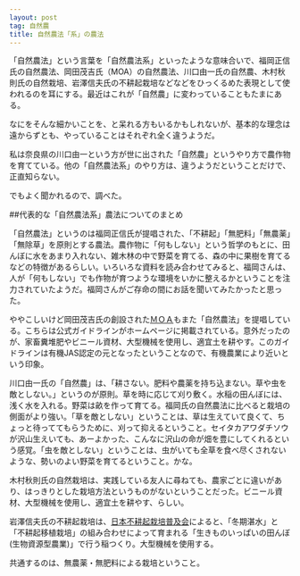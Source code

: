 ```yaml
---
layout: post
tag: 自然農
title: 自然農法「系」の農法
---
```

「自然農法」という言葉を「自然農法系」といったような意味合いで、福岡正信氏の自然農法、岡田茂吉氏（MOA）の自然農法、川口由一氏の自然農、木村秋則氏の自然栽培、岩澤信夫氏の不耕起栽培などなどをひっくるめた表現として使われるのを耳にする。最近はこれが「自然農」に変わっていることもたまにある。

なにをそんな細かいことを、と呆れる方もいるかもしれないが、基本的な理念は遠からずとも、やっていることはそれぞれ全く違うようだ。

私は奈良県の川口由一という方が世に出された「自然農」というやり方で農作物を育てている。他の「自然農法系」のやり方は、違うようだということだけで、正直知らない。

でもよく聞かれるので、調べた。


##代表的な「自然農法系」農法についてのまとめ

「自然農法」というのは福岡正信氏が提唱された、「不耕起」「無肥料」「無農薬」「無除草」を原則とする農法。農作物に「何もしない」という哲学のもとに、田んぼに水をあまり入れない、雑木林の中で野菜を育てる、森の中に果樹を育てるなどの特徴があるらしい。いろいろな資料を読み合わせてみると、福岡さんは、人が「何もしない」でも作物が育つような環境をいかに整えるかということを注力されていたようだ。福岡さんがご存命の間にお話を聞いてみたかったと思った。

ややこしいけど岡田茂吉氏の創設された[ＭＯＡ](http://www.moaagri.or.jp/profile/moa_guideline/index.html)もまた「自然農法」を提唱している。こちらは公式ガイドラインがホームページに掲載されている。意外だったのが、家畜糞堆肥やビニール資材、大型機械を使用し、適宜土を耕やす。このガイドラインは有機JAS認定の元となったということなので、有機農業により近いという印象。

川口由一氏の「自然農」は、「耕さない。肥料や農薬を持ち込まない。草や虫を敵としない。」というのが原則。草を時に応じて刈り敷く。水稲の田んぼには、浅く水を入れる。野菜は畝を作って育てる。福岡氏の自然農法に比べると栽培の側面がより強い。「草を敵としない」ということは、草は生えていて良くて、ちょっと待っててもらうために、刈って抑えるということ。セイタカアワダチソウが沢山生えいても、あーよかった、こんなに沢山の命が畑を豊にしてくれるという感覚。「虫を敵としない」ということは、虫がいても全草を食べ尽くされないような、勢いのよい野菜を育てるということ。かな。

木村秋則氏の自然栽培は、実践している友人に尋ねても、農家ごとに違いがあり、はっきりとした栽培方法というものがないということだった。ビニール資材、大型機械を使用し、適宜土を耕やす、らしい。

岩澤信夫氏の不耕起栽培は、[日本不耕起栽培普及会](http://www.no-tillfarming.jp/)によると、「冬期湛水」と「不耕起移植栽培」の組み合わせによって育まれる「生きものいっぱいの田んぼ(生物資源型農業)」で行う稲つくり。大型機械を使用する。

共通するのは、無農薬・無肥料による栽培ということ。
